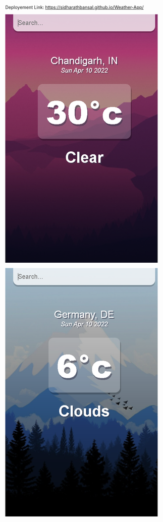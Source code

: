 Deployement Link: https://sidharathbansal.github.io/Weather-App/

![](images/React-App.png)

![](images/React-App-2.png)
